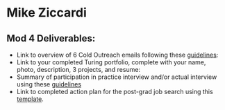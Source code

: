 # Mike Ziccardi

## Mod 4 Deliverables:
* Link to overview of 6 Cold Outreach emails following these [guidelines](https://github.com/turingschool/career-development-curriculum/blob/master/module_four/cold_outreach_deliverable_guidelines.md):
* Link to your completed Turing portfolio, complete with your name, photo, description, 3 projects, and resume:
* Summary of participation in practice interview and/or actual interview using these [guidelines](https://github.com/turingschool/career-development-curriculum/blob/master/module_four/interview_practice_reflection_guidelines.md)
* Link to completed action plan for the post-grad job search using this [template](https://github.com/turingschool/career-development-curriculum/blob/master/module_four/post_grad_plan.md). 
